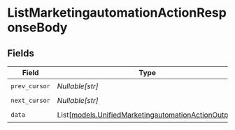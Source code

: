 # ListMarketingautomationActionResponseBody


## Fields

| Field                                                                                                      | Type                                                                                                       | Required                                                                                                   | Description                                                                                                |
| ---------------------------------------------------------------------------------------------------------- | ---------------------------------------------------------------------------------------------------------- | ---------------------------------------------------------------------------------------------------------- | ---------------------------------------------------------------------------------------------------------- |
| `prev_cursor`                                                                                              | *Nullable[str]*                                                                                            | :heavy_check_mark:                                                                                         | N/A                                                                                                        |
| `next_cursor`                                                                                              | *Nullable[str]*                                                                                            | :heavy_check_mark:                                                                                         | N/A                                                                                                        |
| `data`                                                                                                     | List[[models.UnifiedMarketingautomationActionOutput](../models/unifiedmarketingautomationactionoutput.md)] | :heavy_check_mark:                                                                                         | N/A                                                                                                        |